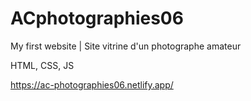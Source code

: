 # ACphotographies06

My first website | Site vitrine d'un photographe amateur

HTML, CSS, JS

https://ac-photographies06.netlify.app/

